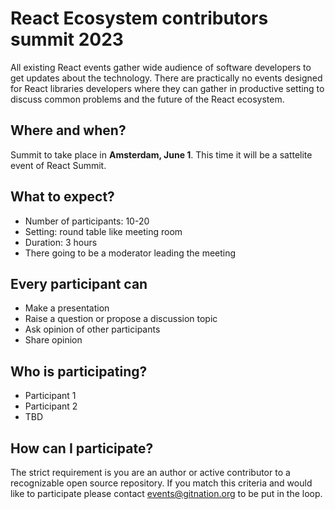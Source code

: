 # React Ecosystem contributors summit 2023

All existing React events gather wide audience of software developers to get updates about the technology. There are practically no events designed for React libraries developers where they can gather in productive setting to discuss common problems and the future of the React ecosystem.

## Where and when?

Summit to take place in **Amsterdam, June 1**. This time it will be a sattelite event of React Summit.

## What to expect?

- Number of participants: 10-20
- Setting: round table like meeting room
- Duration: 3 hours
- There going to be a moderator leading the meeting

## Every participant can
- Make a presentation
- Raise a question or propose a discussion topic
- Ask opinion of other participants
- Share opinion

## Who is participating?

 - Participant 1
 - Participant 2
 - TBD

## How can I participate?

The strict requirement is you are an author or active contributor to a recognizable open source repository. If you match this criteria and would like to participate please contact events@gitnation.org to be put in the loop.
